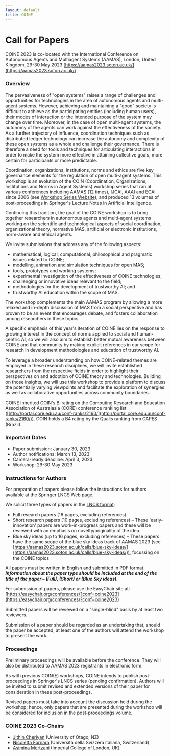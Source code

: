 ```yaml
---
layout: default
title: COINE
---
```


# Call for Papers

COINE 2023 is co-located with the International Conference on Autonomous Agents and
Multiagent Systems (AAMAS), London, United Kingdom, 29-30 May 2023 [https://aamas2023.soton.ac.uk/](https://aamas2023.soton.ac.uk/)

### Overview

The pervasiveness of "open systems" raises a range of challenges and opportunities for technologies in the area of autonomous agents and multi-agent systems. However, achieving and maintaining a "good" society is difficult to achieve as the participating entities (including human users), their modes of interaction or the intended purpose of the system may change over time. Moreover, in the case of open multi-agent systems, the autonomy of the agents can work against the effectiveness of the society. As a further trajectory of influence, coordination techniques such as distributed ledger technology can increase the autonomy and complexity of these open systems as a whole and challenge their governance. There is therefore a need for tools and techniques for articulating interactions in order to make the system more effective in attaining collective goals, more certain for participants or more predictable.

Coordination, organizations, institutions, norms and ethics are five key governance elements for the regulation of open multi-agent systems. This workshop is an evolution of the COIN (Coordination, Organizations, Institutions and Norms in Agent Systems) workshop series that ran at various conferences including AAMAS (12 times), IJCAI, AAAI and ECAI since 2006 (see [Workshop Series Website](http://www2.pcs.usp.br/~coin)), and produced 13 volumes of post-proceedings in Springer's Lecture Notes in Artificial Intelligence.

Continuing this tradition, the goal of the COINE workshop is to bring together researchers in autonomous agents and multi-agent systems working on the scientific and technological aspects of social coordination, organizational theory, normative MAS, artificial or electronic institutions, norm-aware and ethical agents.

We invite submissions that address any of the following aspects:
- mathematical, logical, computational, philosophical and pragmatic issues related to COINE;
- modelling, animation and simulation techniques for open MAS;
- tools, prototypes and working systems;
- experimental investigation of the effectiveness of COINE technologies;
- challenging or innovative ideas relevant to the field;
- methodologies for the development of trustworthy AI; and
-  trustworthy AI education within the scope of MAS.

The workshop complements the main AAMAS program by allowing a more relaxed and in-depth discussion of MAS from a social perspective and has proven to be an event that encourages debate, and fosters collaboration among researchers in these topics.

A specific emphasis of this year's iteration of COINE lies on the response to growing interest in the concept of norms applied to social and human-centric AI, so we will also aim to establish better mutual awareness between COINE and that community by making explicit references in our scope for research in development methodologies and education of trustworthy AI.

To leverage a broader understanding on how COINE-related themes are employed in these research disciplines, we will invite established researchers from the respective fields in order to highlight their perspectives on and adoption of COINE theory and technologies. Building on those insights, we will use this workshop to provide a platform to discuss the potentially varying viewpoints and facilitate the exploration of synergies as well as collaborative opportunities across community boundaries.

COINE inherited COIN's B-rating on the Computing Research and Education Association of Australasia (CORE) conference ranking list ([http://portal.core.edu.au/conf-ranks/2160/](http://portal.core.edu.au/conf-ranks/2160/)). COIN holds a B4 rating by the Qualis ranking from CAPES (Brazil).


### Important Dates 
- Paper submission: January 30, 2023
- Author notifications: March 13, 2023 
- Camera-ready deadline: April 3, 2023 
- Workshop: 29-30 May 2023


### Instructions for Authors

For preparation of papers please follow the instructions for authors available at the Springer LNCS Web page. 

We solicit three types of papers in the [LNCS format](https://www.springer.com/gp/computer-science/lncs/conference-proceedings-guidelines):
- Full research papers (16 pages, excluding references)
- Short research papers (10 pages, excluding references) – These 'early-innovation' papers are work-in-progress papers and these will be reviewed with an emphasis on novelty/originality of the idea.
- Blue sky ideas (up to 16 pages, excluding references) – These papers have the same scope of the blue sky ideas track of AAMAS 2023 (see [https://aamas2023.soton.ac.uk/calls/blue-sky-ideas/](https://aamas2023.soton.ac.uk/calls/blue-sky-ideas/)), focussing on the COINE topics

All papers must be written in English and submitted in PDF format. __*Information about the paper type should be included at the end of the title of the paper – (Full), (Short) or (Blue Sky ideas).*__

For submission of papers, please use the EasyChair site at: [https://easychair.org/conferences/?conf=coine2023](https://easychair.org/conferences/?conf=coine2023)

Submitted papers will be reviewed on a "single-blind" basis by at least two reviewers.

Submission of a paper should be regarded as an undertaking that, should the paper be accepted, at least one of the authors will attend the workshop to present the work.

### Proceedings

Preliminary proceedings will be available before the conference. They will also be distributed to AAMAS 2023 registrants in electronic form.

As with previous COIN(E) workshops, COINE intends to publish post-proceedings in Springer's LNCS series (pending confirmation). Authors will be invited to submit revised and extended versions of their paper for consideration in these post-proceedings.

Revised papers must take into account the discussion held during the workshop; hence, only papers that are presented during the workshop will be considered for inclusion in the post-proceedings volume.

### COINE 2023 Co-Chairs
- [Jithin Cheriyan](mailto:jithin.cheriyan@postgrad.otago.ac.nz) (University of Otago, NZ)
- [Nicoletta Fornara](mailto:nicoletta.fornara@usi.ch) (Università della Svizzera italiana, Switzerland)
- [Asimina Mertzani](mailto:asimina.mertzani20@imperial.ac.uk) (Imperial College of London, UK)   
